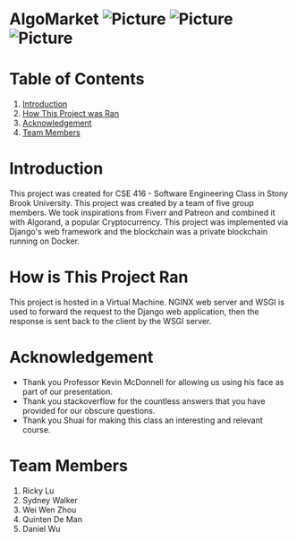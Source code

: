 # AlgoMarket ![Picture](https://img.shields.io/github/repo-size/Tamaarine/KTMFC) ![Picture](https://img.shields.io/uptimerobot/status/m791588377-b1dbefff25107b3b3be4f8d5)  ![Picture](https://img.shields.io/github/contributors/Tamaarine/KTMFC)

# Table of Contents
1. [Introduction](#intro)
2. [How This Project was Ran](#how)
3. [Acknowledgement](#ack)
4. [Team Members](#team)

# <a name="intro"></a>Introduction
This project was created for CSE 416 - Software Engineering Class in Stony Brook University. This project was created by a team of five group members. We took inspirations from Fiverr and Patreon and combined it with Algorand, a popular Cryptocurrency. This project was implemented via Django's web framework and the blockchain was a private blockchain running on Docker. 

# <a name="how"></a>How is This Project Ran
This project is hosted in a Virtual Machine. NGINX web server and WSGI is used to forward the request to the Django web application, then the response is sent back to the client by the WSGI server. 

# <a name="ack"></a>Acknowledgement
* Thank you Professor Kevin McDonnell for allowing us using his face as part of our presentation.
* Thank you stackoverflow for the countless answers that you have provided for our obscure questions.
* Thank you Shuai for making this class an interesting and relevant course. 

# <a name="team"></a>Team Members
1. Ricky Lu
2. Sydney Walker
3. Wei Wen Zhou
4. Quinten De Man
5. Daniel Wu
